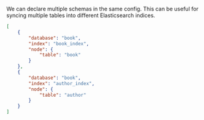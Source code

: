 We can declare multiple schemas in the same config. 
This can be useful for syncing multiple tables into different Elasticsearch indices.

```JSON
[
    {
        "database": "book",
        "index": "book_index",
        "node": {
            "table": "book"
        }
    },
    {
        "database": "book",
        "index": "author_index",
        "node": {
            "table": "author"
        }
    }
]
```
